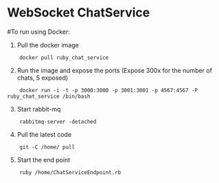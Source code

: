 WebSocket ChatService
=================

#To run using Docker:

1) Pull the docker image
```
    docker pull ruby_chat_service
```
2) Run the image and expose the ports (Expose 300x for the number of chats, 5 exposed)
```
    docker run -i -t -p 3000:3000 -p 3001:3001 -p 4567:4567 -P ruby_chat_service /bin/bash
```
3) Start rabbit-mq
```
    rabbitmq-server -detached
```
4) Pull the latest code
```
    git -C /home/ pull
```
5) Start the end point
```
    ruby /home/ChatServiceEndpoint.rb
```


